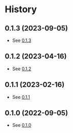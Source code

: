 # History

## 0.1.3 (2023-09-05)

- See [0.1.3](https://github.com/pinellolab/pyrovelocity/releases/tag/v0.1.3)

## 0.1.2 (2023-04-16)

- See [0.1.2](https://github.com/pinellolab/pyrovelocity/releases/tag/v0.1.2)

## 0.1.1 (2023-02-16)

- See [0.1.1](https://github.com/pinellolab/pyrovelocity/releases/tag/v0.1.1)

## 0.1.0 (2022-09-05)

- See [0.1.0](https://github.com/pinellolab/pyrovelocity/releases/tag/0.1.0)
